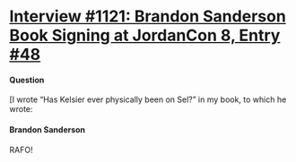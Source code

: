 # [Interview #1121: Brandon Sanderson Book Signing at JordanCon 8, Entry #48](https://www.theoryland.com/intvmain.php?i=1121#48)

#### Question

[I wrote “Has Kelsier ever physically been on Sel?” in my book, to which he wrote:

#### Brandon Sanderson

RAFO!

